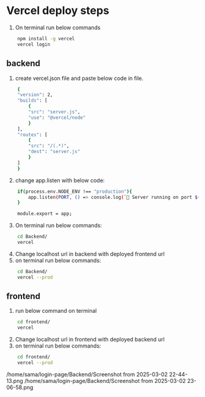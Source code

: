 # Vercel deploy steps
1. On terminal run below commands
```bash
    npm install -g vercel
    vercel login
```
## backend
1. create vercel.json file and paste below code in file.
```bash
    {
    "version": 2,
    "builds": [
        {
        "src": "server.js",
        "use": "@vercel/node"
        }
    ],
    "routes": [
        {
        "src": "/(.*)",
        "dest": "server.js"
        }
    ]
    }
```
2. change app.listen with below code:
```bash
    if(process.env.NODE_ENV !== "production"){
        app.listen(PORT, () => console.log(`🚀 Server running on port ${PORT}`));
    }

    module.export = app;
```
3. On terminal run below commands:
```bash
    cd Backend/
    vercel
```
4. Change localhost url in backend with deployed frontend url
5. on terminal run below commands:
```bash
    cd Backend/
    vercel --prod
```
## frontend
1. run below command on terminal
```bash
    cd frontend/
    vercel
```
2. Change localhost url in frontend with deployed backend url
3. on terminal run below commands:
```bash
    cd frontend/
    vercel --prod
```

/home/sama/login-page/Backend/Screenshot from 2025-03-02 22-44-13.png
/home/sama/login-page/Backend/Screenshot from 2025-03-02 23-06-58.png
 